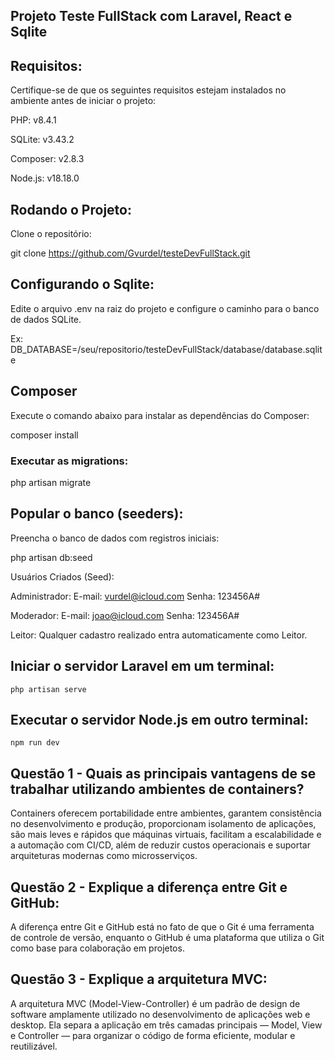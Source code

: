 ## Projeto Teste FullStack com Laravel, React e Sqlite

## Requisitos:

Certifique-se de que os seguintes requisitos estejam instalados no ambiente antes de iniciar o projeto:


PHP: v8.4.1

SQLite: v3.43.2

Composer: v2.8.3

Node.js: v18.18.0


## Rodando o Projeto:

Clone o repositório:

git clone https://github.com/Gvurdel/testeDevFullStack.git 

## Configurando o Sqlite:

Edite o arquivo .env na raiz do projeto e configure o caminho para o banco de dados SQLite.

Ex: DB_DATABASE=/seu/repositorio/testeDevFullStack/database/database.sqlite

## Composer

Execute o comando abaixo para instalar as dependências do Composer:

composer install

### Executar as migrations:

php artisan migrate

## Popular o banco (seeders):

Preencha o banco de dados com registros iniciais:

php artisan db:seed

Usuários Criados (Seed):

Administrador:
E-mail: vurdel@icloud.com
Senha: 123456A#

Moderador:
E-mail: joao@icloud.com
Senha: 123456A#

Leitor:
Qualquer cadastro realizado entra automaticamente como Leitor.

## Iniciar o servidor Laravel em um terminal:
```
php artisan serve
```
## Executar o servidor Node.js em outro terminal:
```
npm run dev
```
## Questão 1 - Quais as principais vantagens de se trabalhar utilizando ambientes de containers?

Containers oferecem portabilidade entre ambientes, garantem consistência no desenvolvimento e produção, proporcionam isolamento de aplicações, são mais leves e rápidos que máquinas virtuais, facilitam a escalabilidade e a automação com CI/CD, além de reduzir custos operacionais e suportar arquiteturas modernas como microsserviços.

## Questão 2 - Explique a diferença entre Git e GitHub:

A diferença entre Git e GitHub está no fato de que o Git é uma ferramenta de controle de versão, enquanto o GitHub é uma plataforma que utiliza o Git como base para colaboração em projetos.

## Questão 3 - Explique a arquitetura MVC:

A arquitetura MVC (Model-View-Controller) é um padrão de design de software amplamente utilizado no desenvolvimento de aplicações web e desktop. Ela separa a aplicação em três camadas principais — Model, View e Controller — para organizar o código de forma eficiente, modular e reutilizável.

